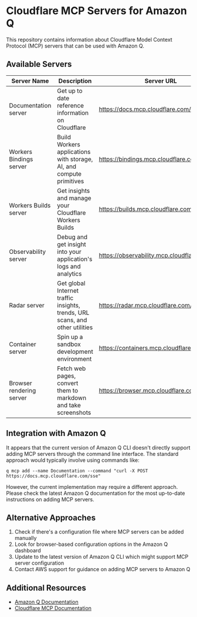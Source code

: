 # Cloudflare MCP Servers for Amazon Q

This repository contains information about Cloudflare Model Context Protocol (MCP) servers that can be used with Amazon Q.

## Available Servers

| Server Name | Description | Server URL |
|-------------|-------------|------------|
| Documentation server | Get up to date reference information on Cloudflare | https://docs.mcp.cloudflare.com/sse |
| Workers Bindings server | Build Workers applications with storage, AI, and compute primitives | https://bindings.mcp.cloudflare.com/sse |
| Workers Builds server | Get insights and manage your Cloudflare Workers Builds | https://builds.mcp.cloudflare.com/sse |
| Observability server | Debug and get insight into your application's logs and analytics | https://observability.mcp.cloudflare.com/sse |
| Radar server | Get global Internet traffic insights, trends, URL scans, and other utilities | https://radar.mcp.cloudflare.com/sse |
| Container server | Spin up a sandbox development environment | https://containers.mcp.cloudflare.com/sse |
| Browser rendering server | Fetch web pages, convert them to markdown and take screenshots | https://browser.mcp.cloudflare.com/sse |

## Integration with Amazon Q

It appears that the current version of Amazon Q CLI doesn't directly support adding MCP servers through the command line interface. The standard approach would typically involve using commands like:

```
q mcp add --name Documentation --command "curl -X POST https://docs.mcp.cloudflare.com/sse"
```

However, the current implementation may require a different approach. Please check the latest Amazon Q documentation for the most up-to-date instructions on adding MCP servers.

## Alternative Approaches

1. Check if there's a configuration file where MCP servers can be added manually
2. Look for browser-based configuration options in the Amazon Q dashboard
3. Update to the latest version of Amazon Q CLI which might support MCP server configuration
4. Contact AWS support for guidance on adding MCP servers to Amazon Q

## Additional Resources

- [Amazon Q Documentation](https://aws.amazon.com/q/)
- [Cloudflare MCP Documentation](https://developers.cloudflare.com/mcp/)
